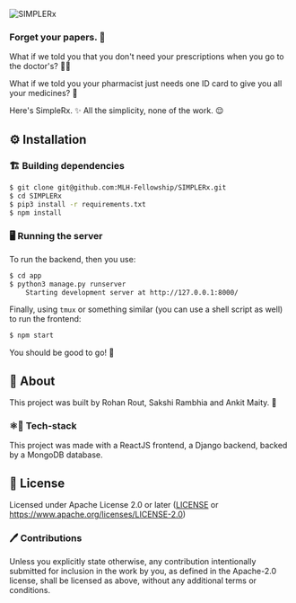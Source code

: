 ![SIMPLERx](https://socialify.git.ci/MLH-Fellowship/SIMPLERx/png?description=1&font=Bitter&forks=0&issues=1&logo=https%3A%2F%2Fwww.flaticon.com%2Fsvg%2Fstatic%2Ficons%2Fsvg%2F32%2F32139.svg&owner=1&pattern=Plus&pulls=0&theme=Light)
### Forget your papers. 📝
What if we told you that you don't need your prescriptions when you go to the doctor's? 👩‍⚕️

What if we told you your pharmacist just needs one ID card to give you all your medicines? 💊

Here's SimpleRx. ✨ All the simplicity, none of the work. 😌

## ⚙️ Installation
### 🏗️ Building dependencies

```bash
$ git clone git@github.com:MLH-Fellowship/SIMPLERx.git
$ cd SIMPLERx
$ pip3 install -r requirements.txt
$ npm install
```
### 🖥️ Running the server
To run the backend, then you use:
```bash
$ cd app
$ python3 manage.py runserver
	Starting development server at http://127.0.0.1:8000/
```
Finally, using `tmux` or something similar (you can use a shell script as well) to run the frontend:
```bash
$ npm start
```

You should be good to go! 🚀

## 🤼 About
This project was built by Rohan Rout, Sakshi Rambhia and Ankit Maity. 👷

### ⚛️🐍 Tech-stack
This project was made with a ReactJS frontend, a Django backend, backed by a MongoDB database.

## 📜 License
Licensed under Apache License 2.0 or later ([LICENSE](LICENSE) or https://www.apache.org/licenses/LICENSE-2.0)

### 🖊️ Contributions
Unless you explicitly state otherwise, any contribution intentionally submitted for inclusion in the work by you, as defined in the Apache-2.0 license, shall be licensed as above, without any additional terms or conditions.